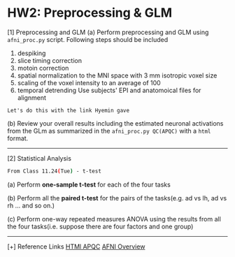 # HW2: Preprocessing & GLM
[1] Preprocessing and GLM
(a) Perform preprocessing and GLM using `afni_proc.py` script. Following steps should be included
1. despiking
2. slice timing correction
3. motoin correction
4. spatial normalization to the MNI space with 3 mm isotropic voxel size
5. scaling of the voxel intensity to an average of 100
6. temporal detrending
Use subjects' EPI and anatomoical files for alignment
```plaintext
Let's do this with the link Hyemin gave
```
(b) Review your overall results including the estimated neuronal activations from the GLm as summarized in the `afni_proc.py QC(APQC)` with a `html` format. 

---
[2] Statistical Analysis
```bash
From Class 11.24(Tue) - t-test
```
(a) Perform **one-sample t-test** for each of the four tasks

(b) Perform all the **paired t-test** for the pairs of the tasks(e.g. ad vs lh, ad vs rh ... and so on.)

(c) Perform one-way repeated measures ANOVA using the results from all the four tasks(i.e. suppose there are four factors and one group)

---
[+] Reference Links
[HTMl APQC](https://afni.nimh.nih.gov/pub/dist/doc/htmldoc/tutorials/apqc_html/apqc_ex1.html)
[AFNI Overview](https://andysbrainbook.readthedocs.io/en/latest/AFNI/AFNI_Overview.html)
